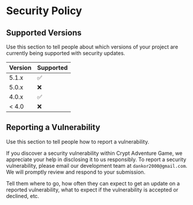 # Security Policy

## Supported Versions

Use this section to tell people about which versions of your project are
currently being supported with security updates.

| Version | Supported          |
| ------- | ------------------ |
| 5.1.x   | :white_check_mark: |
| 5.0.x   | :x:                |
| 4.0.x   | :white_check_mark: |
| < 4.0   | :x:                |

## Reporting a Vulnerability

Use this section to tell people how to report a vulnerability.

If you discover a security vulnerability within Crypt Adventure Game, we appreciate your help in disclosing it to us responsibly. To report a security vulnerability, please email our development team at `dankor2000@gmail.com`. We will promptly review and respond to your submission.

Tell them where to go, how often they can expect to get an update on a
reported vulnerability, what to expect if the vulnerability is accepted or
declined, etc.
